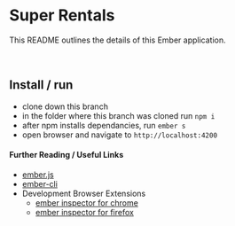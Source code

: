 # Super Rentals

This README outlines the details of this Ember application.

<br>

## Install / run

- clone down this branch
- in the folder where this branch was cloned run ``npm i``
- after npm installs dependancies, run ``ember s``
- open browser and navigate to `http://localhost:4200`

#### Further Reading / Useful Links

* [ember.js](https://emberjs.com/)
* [ember-cli](https://ember-cli.com/)
* Development Browser Extensions
  * [ember inspector for chrome](https://chrome.google.com/webstore/detail/ember-inspector/bmdblncegkenkacieihfhpjfppoconhi)
  * [ember inspector for firefox](https://addons.mozilla.org/en-US/firefox/addon/ember-inspector/)
